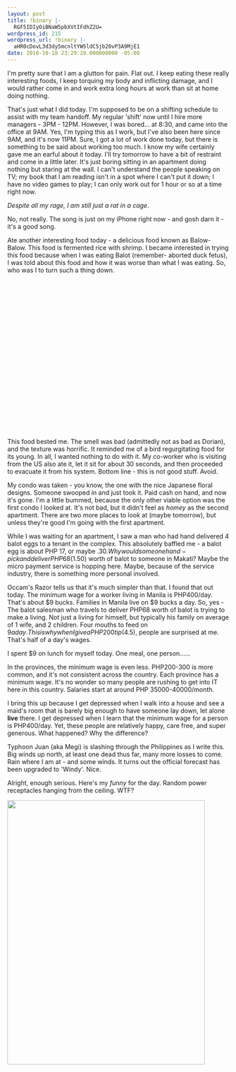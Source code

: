 ```yaml
---
layout: post
title: !binary |-
  RGF5IDIyOiBNaW5pbXVtIFdhZ2U=
wordpress_id: 215
wordpress_url: !binary |-
  aHR0cDovL3d3dy5mcnltYW5ldC5jb20vP3A9MjE1
date: 2010-10-18 23:29:29.000000000 -05:00
---
```

I'm pretty sure that I am a glutton for pain. Flat out. I keep eating these really interesting foods, I keep torquing my body and inflicting damage, and I would rather come in and work extra long hours at work than sit at home doing nothing.

<!--more-->That's just what I did today. I'm supposed to be on a shifting schedule to assist with my team handoff. My regular 'shift' now until I hire more managers - 3PM - 12PM. However, I was bored... at 8:30, and came into the office at 9AM. Yes, I'm typing this as I work, but I've also been here since 9AM, and it's now 11PM. Sure, I got a lot of work done today, but there is something to be said about working too much. I know my wife certainly gave me an earful about it today. I'll try tomorrow to have a bit of restraint and come in a little later. It's just boring sitting in an apartment doing nothing but staring at the wall. I can't understand the people speaking on TV; my book that I am reading isn't in a spot where I can't put it down; I have no video games to play; I can only work out for 1 hour or so at a time right now.

<em>Despite all my rage, I am still just a rat in a cage</em>.

No, not really. The song is just on my iPhone right now - and gosh darn it - it's a good song.

Ate another interesting food today - a delicious food known as Balow-Balow. This food is fermented rice with shrimp. I became interested in trying this food because when I was eating Balot (remember- aborted duck fetus), I was told about this food and how it was worse than what I was eating. So, who was I to turn such a thing down.

<object classid="clsid:d27cdb6e-ae6d-11cf-96b8-444553540000" width="425" height="344" codebase="http://download.macromedia.com/pub/shockwave/cabs/flash/swflash.cab#version=6,0,40,0"><param name="allowFullScreen" value="true" /><param name="allowscriptaccess" value="always" /><param name="src" value="http://www.youtube.com/v/jSDx1YXEpO0?hl=en&amp;fs=1" /><param name="allowfullscreen" value="true" /><embed type="application/x-shockwave-flash" width="425" height="344" src="http://www.youtube.com/v/jSDx1YXEpO0?hl=en&amp;fs=1" allowscriptaccess="always" allowfullscreen="true"></embed></object>

This food bested me. The smell was bad (admittedly not as bad as Dorian), and the texture was horrific. It reminded me of a bird regurgitating food for its young. In all, I wanted nothing to do with it. My co-worker who is visiting from the US also ate it, let it sit for about 30 seconds, and then proceeded to evacuate it from his system. Bottom line - this is not good stuff. Avoid.

My condo was taken - you know, the one with the nice Japanese floral designs. Someone swooped in and just took it. Paid cash on hand, and now it's gone. I'm a little bummed, because the only other viable option was the first condo I looked at. It's not bad, but it didn't feel as <em>homey</em> as the second apartment. There are two more places to look at (maybe tomorrow), but unless they're good I'm going with the first apartment.

While I was waiting for an apartment, I saw a man who had hand delivered 4 balot eggs to a tenant in the complex. This absolutely baffled me - a balot egg is about PHP 17, or maybe $.30. Why would someone hand-pick and deliver PHP 68 ($1.50) worth of balot to someone in Makati? Maybe the micro payment service is hopping here. Maybe, because of the service industry, there is something more personal involved.

Occam's Razor tells us that it's much simpler than that. I found that out today. The minimum wage for a worker living in Manila is PHP400/day. That's about $9 bucks. Families in Manila live on $9 bucks a day. So, yes - The balot salesman who travels to deliver PHP68 worth of balot is trying to make a living. Not just a living for himself, but typically his family on average of 1 wife, and 2 children. Four mouths to feed on $9 a day. This is why when I give a PHP200 tip ($4.5), people are surprised at me. That's half of a day's wages.

I spent $9 on lunch for myself today. One meal, one person......

In the provinces, the minimum wage is even less. PHP200-300 is more common, and it's not consistent across the country. Each province has a minimum wage. It's no wonder so many people are rushing to get into IT here in this country. Salaries start at around PHP 35000-40000/month.

I bring this up because I get depressed when I walk into a house and see a maid's room that is barely big enough to have someone lay down, let alone <strong>live</strong> there. I get depressed when I learn that the minimum wage for a person is PHP400/day. Yet, these people are relatively happy, care free, and super generous. What happened? Why the difference?

Typhoon Juan (aka Megi) is slashing through the Philippines as I write this. Big winds up north, at least one dead thus far, many more losses to come. Rain where I am at - and some winds. It turns out the official forecast has been upgraded to 'Windy'. Nice.

Alright, enough serious. Here's my <em>funny</em> for the day. Random power receptacles hanging from the ceiling. WTF?

<a href="http://www.frymanet.com/wp-content/uploads/2010/10/IMG_03941.jpg"><img class="alignleft size-full wp-image-217" title="IMG_0394" src="http://www.frymanet.com/wp-content/uploads/2010/10/IMG_03941.jpg" alt="" width="448" height="600" /></a>
